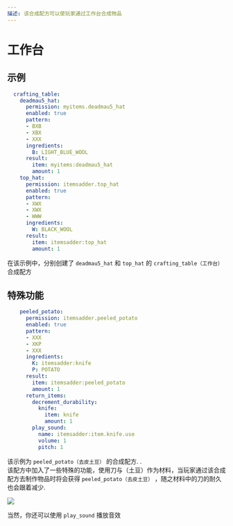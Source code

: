 ```yaml
---
描述: 该合成配方可以使玩家通过工作台合成物品
---
```


# 工作台

## 示例

```yaml
  crafting_table:
    deadmau5_hat:
      permission: myitems.deadmau5_hat
      enabled: true
      pattern:
      - BXB
      - XBX
      - XXX
      ingredients:
        B: LIGHT_BLUE_WOOL
      result:
        item: myitems:deadmau5_hat
        amount: 1
    top_hat:
      permission: itemsadder.top_hat
      enabled: true
      pattern:
      - XWX
      - XWX
      - WWW
      ingredients:
        W: BLACK_WOOL
      result:
        item: itemsadder:top_hat
        amount: 1
```

在该示例中，分别创建了 `deadmau5_hat` 和 `top_hat` 的 `crafting_table（工作台）` 合成配方

## 特殊功能

```yaml
    peeled_potato:
      permission: itemsadder.peeled_potato
      enabled: true
      pattern:
      - XXX
      - XKP
      - XXX
      ingredients:
        K: itemsadder:knife
        P: POTATO
      result:
        item: itemsadder:peeled_potato
        amount: 1
      return_items:
        decrement_durability:
          knife:
            item: knife
            amount: 1
        play_sound:
          name: itemsadder:item.knife.use
          volume: 1
          pitch: 1
```

该示例为 `peeled_potato（去皮土豆）` 的合成配方. .\
该配方中加入了一些特殊的功能，使用刀与（土豆）作为材料，当玩家通过该合成配方去制作物品时将会获得 `peeled_potato（去皮土豆）` ，随之材料中的刀的耐久也会跟着减少.

![](<../../../../.gitbook/assets/image (10).png>)

当然，你还可以使用 `play_sound` 播放音效